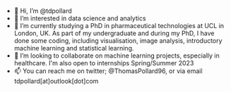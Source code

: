 - 👋 Hi, I’m @tdpollard
- 👀 I’m interested in data science and analytics
- 🌱 I’m currently studying a PhD in pharmaceutical technologies at UCL in London, UK. As part of my undergraduate and during my PhD, I have done some coding, including visualisation, image analysis, introductory machine learning and statistical learning.
- 💞️ I’m looking to collaborate on machine learning projects, especially in healthcare. I'm also open to internships Spring/Summer 2023
- 📫 You can reach me on twitter; @ThomasPollard96, or via email tdpollard[at]outlook[dot]com

<!---
tdpollard/tdpollard is a ✨ special ✨ repository because its `README.md` (this file) appears on your GitHub profile.
You can click the Preview link to take a look at your changes.
--->
